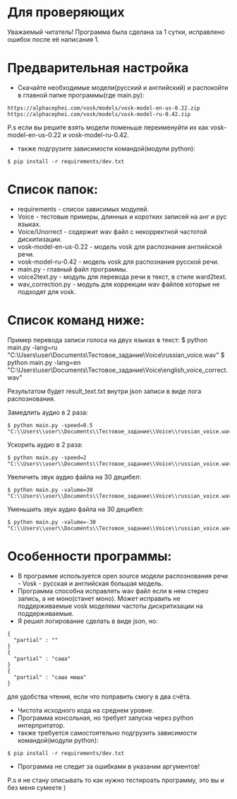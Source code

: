 # Для проверяющих

Уважаемый читатель! Программа была сделана за 1 сутки, исправлено ошибок после её 
написания 1.

# Предварительная настройка
- Скачайте необходимые модели(русский и английский) и распокойти в главной папке программы(где main.py):
```
https://alphacephei.com/vosk/models/vosk-model-en-us-0.22.zip
https://alphacephei.com/vosk/models/vosk-model-ru-0.42.zip
```
P.s если вы решите взять модели поменьше переименуйти их как vosk-model-en-us-0.22 и vosk-model-ru-0.42.
- также подгрузите зависимости командой(модули python):
```
$ pip install -r requirements/dev.txt
```




# Список папок:
- requirements          - список зависимых модулей.
- Voice                 - тестовые примеры, длинных и коротких записей на анг и рус языках.
- Voice/Unorrect        - содержит wav файл с некорректной частотой дискитизации.
- vosk-model-en-us-0.22 - модель vosk для распознания английской речи.
- vosk-model-ru-0.42    - модель vosk для распознания русской речи.
- main.py               - главный файл программы.
- voice2text.py         - модуль для перевода речи в текст, в стиле ward2text.
- wav_correction.py     - модуль для коррекции wav файлов которые не подходят для vosk.







# Список команд ниже:

Пример перевода записи голоса на двух языках в текст:
$ python main.py -lang=ru "C:\\Users\\user\\Documents\\Тестовое_задание\\Voice\\russian_voice.wav"
$ python main.py -lang=en "C:\\Users\\user\\Documents\\Тестовое_задание\\Voice\\english_voice_correct.wav"

Результатом будет result_text.txt внутри json записи в виде лога распознования.

Замедлить аудио в 2 раза:
```
$ python main.py -speed=0.5 "C:\\Users\\user\\Documents\\Тестовое_задание\\Voice\\russian_voice.wav"
```
Ускорить аудио в 2 раза:
```
$ python main.py -speed=2 "C:\\Users\\user\\Documents\\Тестовое_задание\\Voice\\russian_voice.wav"
```

Увеличить звук аудио файла на 30 децибел:
```
$ python main.py -valume=30 "C:\\Users\\user\\Documents\\Тестовое_задание\\Voice\\russian_voice.wav"
```
Уменьшить звук аудио файла на 30 децибел:
```
$ python main.py -valume=-30 "C:\\Users\\user\\Documents\\Тестовое_задание\\Voice\\russian_voice.wav"
```








# Особенности программы:
- В программе используется open source модели распознования речи - Vosk - русская и английская большая модель.
- Программа способна исправлять wav файл если в нем стерео запись, а не моно(станет моно).
Может исправить не поддерживаемые vosk моделями частоты дискритизации на поддерживаемые.
- Я решил логирование сделать в виде json, но:
```
{
  "partial" : ""
}
{
  "partial" : "саша"
}
{
  "partial" : "саша маша"
}
```
для удобства чтения, если что поправить смогу в два счёта.
- Чистота исходного кода на среднем уровне.
- Программа консольная, но требует запуска через python интерпритатор.
- также требуется самостоятельно подгрузить зависимости командой(модули python):
```
$ pip install -r requirements/dev.txt
```
- Программа не следит за ошибками в указании аргументов!



P.s я не стану описывать то как нужно тестироать программу, это вы и без меня сумеете )
